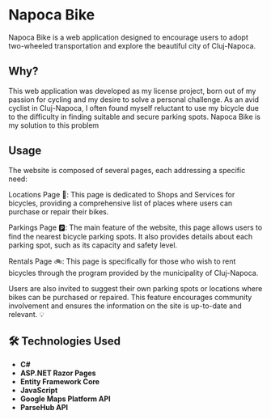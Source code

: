 # Napoca Bike

Napoca Bike is a web application designed to encourage users to adopt two-wheeled transportation and explore the beautiful city of Cluj-Napoca.


## Why?

This web application was developed as my license project, born out of my passion for cycling and my desire to solve a personal challenge.
As an avid cyclist in Cluj-Napoca, I often found myself reluctant to use my bicycle due to the difficulty in finding suitable and secure parking spots. 
Napoca Bike is my solution to this problem


## Usage

The website is composed of several pages, each addressing a specific need:

Locations Page 📍: This page is dedicated to Shops and Services for bicycles, providing a comprehensive list of places where users can purchase or repair their bikes.

Parkings Page 🅿️: The main feature of the website, this page allows users to find the nearest bicycle parking spots. It also provides details about each parking spot, such as its capacity and safety level.

Rentals Page 🚲: This page is specifically for those who wish to rent bicycles through the program provided by the municipality of Cluj-Napoca.

Users are also invited to suggest their own parking spots or locations where bikes can be purchased or repaired. This feature encourages community involvement and ensures the information on the site is up-to-date and relevant. 💡


## 🛠️ Technologies Used

- **C#**
- **ASP.NET Razor Pages**
- **Entity Framework Core**
- **JavaScript**
- **Google Maps Platform API**
- **ParseHub API**
